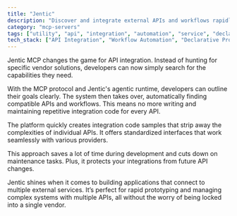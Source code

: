 ```yaml
---
title: "Jentic"
description: "Discover and integrate external APIs and workflows rapidly without writing API-specific code using Jentic's agentic runtime."
category: "mcp-servers"
tags: ["utility", "api", "integration", "automation", "service", "declarative", "agentic", "multi-API"]
tech_stack: ["API Integration", "Workflow Automation", "Declarative Programming", "Agentic Systems", "MCP Protocol", "Code Generation"]
---
```


Jentic MCP changes the game for API integration. Instead of hunting for specific vendor solutions, developers can now simply search for the capabilities they need.

With the MCP protocol and Jentic's agentic runtime, developers can outline their goals clearly. The system then takes over, automatically finding compatible APIs and workflows. This means no more writing and maintaining repetitive integration code for every API.

The platform quickly creates integration code samples that strip away the complexities of individual APIs. It offers standardized interfaces that work seamlessly with various providers.

This approach saves a lot of time during development and cuts down on maintenance tasks. Plus, it protects your integrations from future API changes.

Jentic shines when it comes to building applications that connect to multiple external services. It’s perfect for rapid prototyping and managing complex systems with multiple APIs, all without the worry of being locked into a single vendor.